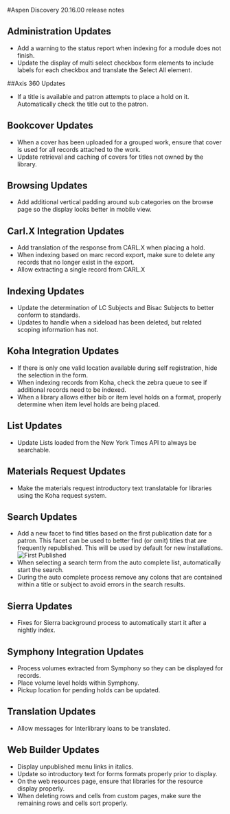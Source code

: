 #Aspen Discovery 20.16.00 release notes
## Administration Updates
- Add a warning to the status report when indexing for a module does not finish. 
- Update the display of multi select checkbox form elements to include labels for each checkbox and translate the Select All element.

##Axis 360 Updates
- If a title is available and patron attempts to place a hold on it. Automatically check the title out to the patron.  

## Bookcover Updates
- When a cover has been uploaded for a grouped work, ensure that cover is used for all records attached to the work. 
- Update retrieval and caching of covers for titles not owned by the library.  

## Browsing Updates
- Add additional vertical padding around sub categories on the browse page so the display looks better in mobile view. 

## Carl.X Integration Updates
- Add translation of the response from CARL.X when placing a hold.
- When indexing based on marc record export, make sure to delete any records that no longer exist in the export. 
- Allow extracting a single record from CARL.X

## Indexing Updates
- Update the determination of LC Subjects and Bisac Subjects to better conform to standards. 
- Updates to handle when a sideload has been deleted, but related scoping information has not. 

## Koha Integration Updates
- If there is only one valid location available during self registration, hide the selection in the form. 
- When indexing records from Koha, check the zebra queue to see if additional records need to be indexed. 
- When a library allows either bib or item level holds on a format, properly determine when item level holds are being placed. 

## List Updates
- Update Lists loaded from the New York Times API to always be searchable. 

## Materials Request Updates
- Make the materials request introductory text translatable for libraries using the Koha request system.

## Search Updates
- Add a new facet to find titles based on the first publication date for a patron. This facet can be used to better find (or omit) titles that are frequently republished.  This will be used by default for new installations.
  ![First Published](/release_notes/images/20_16_00_first_published_facet.png)
- When selecting a search term from the auto complete list, automatically start the search.
- During the auto complete process remove any colons that are contained within a title or subject to avoid errors in the search results.  

## Sierra Updates
- Fixes for Sierra background process to automatically start it after a nightly index.

## Symphony Integration Updates
- Process volumes extracted from Symphony so they can be displayed for records.
- Place volume level holds within Symphony.  
- Pickup location for pending holds can be updated.

## Translation Updates
- Allow messages for Interlibrary loans to be translated. 

## Web Builder Updates
- Display unpublished menu links in italics. 
- Update so introductory text for forms formats properly prior to display.
- On the web resources page, ensure that libraries for the resource display properly.
- When deleting rows and cells from custom pages, make sure the remaining rows and cells sort properly.